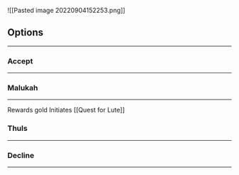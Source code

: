 ![[Pasted image 20220904152253.png]]

## Options
---

### Accept
---

### Malukah
---
Rewards gold
Initiates [[Quest for Lute]]

### Thuls
---

### Decline
---
